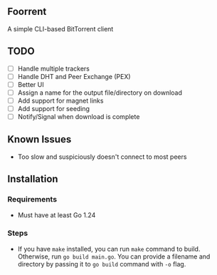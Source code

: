 ## Foorrent

A simple CLI-based BitTorrent client

## TODO
 - [ ] Handle multiple trackers
 - [ ] Handle DHT and Peer Exchange (PEX)
 - [ ] Better UI
 - [ ] Assign a name for the output file/directory on download
 - [ ] Add support for magnet links
 - [ ] Add support for seeding
 - [ ] Notify/Signal when download is complete

## Known Issues
- Too slow and suspiciously doesn't connect to most peers

## Installation

### Requirements
 - Must have at least Go 1.24

### Steps

 - If you have `make` installed, you can run `make` command to build. Otherwise, run `go build main.go`. You can provide a filename and directory by passing it to `go build` command with `-o` flag.
